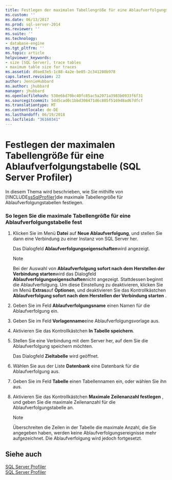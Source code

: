 ```yaml
---
title: Festlegen der maximalen Tabellengröße für eine Ablaufverfolgungstabelle (SQL Server Profiler) | Microsoft-Dokumentation
ms.custom: ''
ms.date: 06/13/2017
ms.prod: sql-server-2014
ms.reviewer: ''
ms.suite: ''
ms.technology:
- database-engine
ms.tgt_pltfrm: ''
ms.topic: article
helpviewer_keywords:
- size [SQL Server], trace tables
- maximum table size for traces
ms.assetid: d0ae83e5-1c88-4a2e-be05-2c341280b978
caps.latest.revision: 22
author: JennieHubbard
ms.author: jhubbard
manager: jhubbard
ms.openlocfilehash: 530e6bd70bc40fc85ac5a2071a3983b0933f6f31
ms.sourcegitcommit: 5dd5cad0c1bbd308471d6c885f516948ad67dfcf
ms.translationtype: MT
ms.contentlocale: de-DE
ms.lasthandoff: 06/19/2018
ms.locfileid: "36160341"
---
```

# <a name="set-a-maximum-table-size-for-a-trace-table-sql-server-profiler"></a>Festlegen der maximalen Tabellengröße für eine Ablaufverfolgungstabelle (SQL Server Profiler)
  In diesem Thema wird beschrieben, wie Sie mithilfe von [!INCLUDE[ssSqlProfiler](../../includes/sssqlprofiler-md.md)]die maximale Tabellengröße für Ablaufverfolgungstabellen festlegen.  
  
### <a name="to-set-a-maximum-table-size-for-a-trace-table"></a>So legen Sie die maximale Tabellengröße für eine Ablaufverfolgungstabelle fest  
  
1.  Klicken Sie im Menü **Datei** auf **Neue Ablaufverfolgung**, und stellen Sie dann eine Verbindung zu einer Instanz von SQL Server her.  
  
     Das Dialogfeld **Ablaufverfolgungseigenschaften**wird angezeigt.  
  
    > [!NOTE]  
    >  Bei der Auswahl von **Ablaufverfolgung sofort nach dem Herstellen der Verbindung starten**wird das Dialogfeld **Ablaufverfolgungseigenschaften**nicht angezeigt. Stattdessen beginnt die Ablaufverfolgung. Um diese Einstellung zu deaktivieren, klicken Sie im Menü **Extras**auf **Optionen**, und deaktivieren Sie das Kontrollkästchen **Ablaufverfolgung sofort nach dem Herstellen der Verbindung starten** .  
  
2.  Geben Sie im Feld **Ablaufverfolgungsname** einen Namen für die Ablaufverfolgung ein.  
  
3.  Geben Sie im Feld **Vorlagenname**eine Ablaufverfolgungsvorlage aus.  
  
4.  Aktivieren Sie das Kontrollkästchen **In Tabelle speichern**.  
  
5.  Stellen Sie eine Verbindung mit dem Server her, auf dem Sie die Ablaufverfolgung speichern möchten.  
  
     Das Dialogfeld **Zieltabelle** wird geöffnet.  
  
6.  Wählen Sie aus der Liste **Datenbank** eine Datenbank für die Ablaufverfolgung aus.  
  
7.  Geben Sie im Feld **Tabelle** einen Tabellennamen ein, oder wählen Sie ihn aus.  
  
8.  Aktivieren Sie das Kontrollkästchen **Maximale Zeilenanzahl festlegen** , und geben Sie die maximale Zeilenanzahl für die Ablaufverfolgungstabelle an.  
  
    > [!NOTE]  
    >  Überschreiten die Zeilen in der Tabelle die maximale Anzahl, die Sie angegeben haben, werden keine Ablaufverfolgungsereignisse mehr aufgezeichnet. Die Ablaufverfolgung wird jedoch fortgesetzt.  
  
## <a name="see-also"></a>Siehe auch  
 [SQL Server Profiler](sql-server-profiler.md)   
 [SQL Server Profiler](sql-server-profiler.md)  
  
  